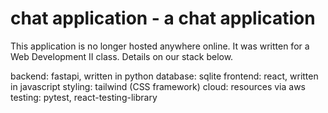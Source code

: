# chat application - a chat application

This application is no longer hosted anywhere online. It was written for a Web Development II class. Details on our stack below.

backend: fastapi, written in python
database: sqlite
frontend: react, written in javascript
styling: tailwind (CSS framework)
cloud: resources via aws
testing: pytest, react-testing-library

